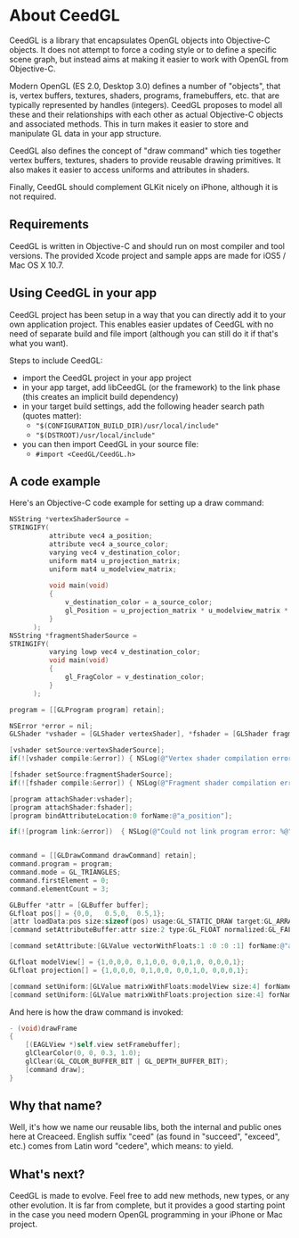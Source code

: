 About CeedGL
============

CeedGL is a library that encapsulates OpenGL objects into Objective-C objects. It does not attempt to force a coding style or to define a specific scene graph, but instead aims at making it easier to work with OpenGL from Objective-C.

Modern OpenGL (ES 2.0, Desktop 3.0) defines a number of "objects", that is, vertex buffers, textures, shaders, programs, framebuffers, etc. that are typically represented by handles (integers). CeedGL proposes to model all these and their relationships with each other as actual Objective-C objects and associated methods. This in turn makes it easier to store and manipulate GL data in your app structure.

CeedGL also defines the concept of "draw command" which ties together vertex buffers, textures, shaders to provide reusable drawing primitives. It also makes it easier to access uniforms and attributes in shaders.

Finally, CeedGL should complement GLKit nicely on iPhone, although it is not required.

Requirements
------------
CeedGL is written in Objective-C and should run on most compiler and tool versions. The provided Xcode project and sample apps are made for iOS5 / Mac OS X 10.7.

Using CeedGL in your app
--------------------------
CeedGL project has been setup in a way that you can directly add it to your own application project. This enables easier updates of CeedGL with no need of separate build and file import (although you can still do it if that's what you want). 

Steps to include CeedGL:

* import the CeedGL project in your app project
* in your app target, add libCeedGL (or the framework) to the link phase (this creates an implicit build dependency)
* in your target build settings, add the following header search path (quotes matter):
	* `"$(CONFIGURATION_BUILD_DIR)/usr/local/include"`
	* `"$(DSTROOT)/usr/local/include"`
* you can then import CeedGL in your source file:
	* `#import <CeedGL/CeedGL.h>`

A code example
--------------
Here's an Objective-C code example for setting up a draw command:

``` Objective-C
NSString *vertexShaderSource = 
STRINGIFY(
		  attribute vec4 a_position;
		  attribute vec4 a_source_color;
		  varying vec4 v_destination_color;
		  uniform mat4 u_projection_matrix;
		  uniform mat4 u_modelview_matrix;
	  
		  void main(void)
		  {
			  v_destination_color = a_source_color;
			  gl_Position = u_projection_matrix * u_modelview_matrix * a_position;
		  }
	  );
NSString *fragmentShaderSource = 
STRINGIFY(
		  varying lowp vec4 v_destination_color;
		  void main(void)
		  {
			  gl_FragColor = v_destination_color;
		  }  
	  );

program = [[GLProgram program] retain];

NSError *error = nil;
GLShader *vshader = [GLShader vertexShader], *fshader = [GLShader fragmentShader];

[vshader setSource:vertexShaderSource];
if(![vshader compile:&error]) { NSLog(@"Vertex shader compilation error: %@", error); }

[fshader setSource:fragmentShaderSource];
if(![fshader compile:&error]) { NSLog(@"Fragment shader compilation error: %@", error); }

[program attachShader:vshader];
[program attachShader:fshader];
[program bindAttributeLocation:0 forName:@"a_position"];

if(![program link:&error])  { NSLog(@"Could not link program error: %@", error); }


command = [[GLDrawCommand drawCommand] retain];
command.program = program;
command.mode = GL_TRIANGLES;
command.firstElement = 0;
command.elementCount = 3;

GLBuffer *attr = [GLBuffer buffer];
GLfloat pos[] = {0,0, 	0.5,0,	0.5,1};
[attr loadData:pos size:sizeof(pos) usage:GL_STATIC_DRAW target:GL_ARRAY_BUFFER];
[command setAttributeBuffer:attr size:2 type:GL_FLOAT normalized:GL_FALSE stride:0 offset:0 forName:@"a_position"];

[command setAttribute:[GLValue vectorWithFloats:1 :0 :0 :1] forName:@"a_source_color"];

GLfloat modelView[] = {1,0,0,0, 0,1,0,0, 0,0,1,0, 0,0,0,1};
GLfloat projection[] = {1,0,0,0, 0,1,0,0, 0,0,1,0, 0,0,0,1};

[command setUniform:[GLValue matrixWithFloats:modelView size:4] forName:@"u_modelview_matrix"];
[command setUniform:[GLValue matrixWithFloats:projection size:4] forName:@"u_projection_matrix"];
```


And here is how the draw command is invoked:

``` Objective-C	
- (void)drawFrame
{
	[(EAGLView *)self.view setFramebuffer];
	glClearColor(0, 0, 0.3, 1.0);
	glClear(GL_COLOR_BUFFER_BIT | GL_DEPTH_BUFFER_BIT);
	[command draw];
}
```

Why that name?
--------------
Well, it's how we name our reusable libs, both the internal and public ones here at Creaceed. English suffix "ceed" (as found in "succeed", "exceed", etc.) comes from Latin word "cedere", which means: to yield.

What's next?
------------
CeedGL is made to evolve. Feel free to add new methods, new types, or any other evolution. It is far from complete, but it provides a good starting point in the case you need modern OpenGL programming in your iPhone or Mac project.

